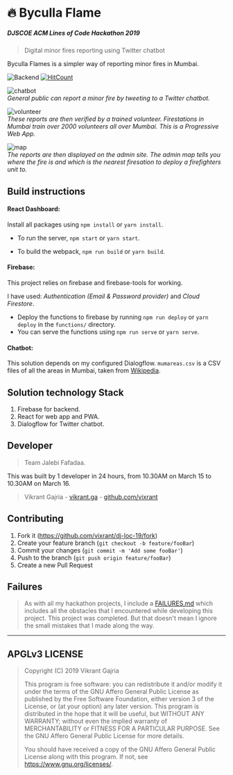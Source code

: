 # 🔥 Byculla Flame
##### DJSCOE ACM Lines of Code Hackathon 2019
> Digital minor fires reporting using Twitter chatbot

Byculla Flames is a simpler way of reporting minor fires in Mumbai.

![Backend](https://img.shields.io/badge/Backend-Firebase-orange.svg)
[![HitCount](http://hits.dwyl.io/vixrant/dj-loc-19.svg)](http://hits.dwyl.io/vixrant/dj-loc-19)

![chatbot](/docs/img/chatbot.png) <br>
_General public can report a minor fire by tweeting to a Twitter chatbot._

![volunteer](/docs/img/pwa.jpg) <br>
_These reports are then verified by a trained volunteer. Firestations in Mumbai train over 2000 volunteers all over Mumbai. This is a Progressive Web App._

![map](/docs/img/map.png) <br>
_The reports are then displayed on the admin site._
_The admin map tells you where the fire is and which is the nearest firesation to deploy a firefighters unit to._

## Build instructions

#### React Dashboard:

Install all packages using `npm install` or `yarn install`.

- To run the server, `npm start` or `yarn start`.

- To build the webpack, `npm run build` or `yarn build`.

#### Firebase:

This project relies on firebase and firebase-tools for working.

I have used: *Authentication (Email & Password provider)* and *Cloud Firestore*.

- Deploy the functions to firebase by running `npm run deploy` or `yarn deploy` in the `functions/` directory.
- You can serve the functions using `npm run serve` or `yarn serve`.

#### Chatbot:

This solution depends on my configured Dialogflow. `mumareas.csv` is a CSV files of all the areas in Mumbai, taken from [Wikipedia](https://en.wikipedia.org/wiki/List_of_neighbourhoods_in_Mumbai).

## Solution technology Stack

1. Firebase for backend.
2. React for web app and PWA.
3. Dialogflow for Twitter chatbot.

## Developer

> Team Jalebi Fafadaa.

This was built by 1 developer in 24 hours, from 10.30AM on March 15 to 10.30AM on March 16.

> Vikrant Gajria - [vikrant.ga](https://www.vikrant.ga/) - [github.com/vixrant](https://github.com/vixrant)

## Contributing

1. Fork it (<https://github.com/vixrant/dj-loc-19/fork>)
2. Create your feature branch (`git checkout -b feature/fooBar`)
3. Commit your changes (`git commit -m 'Add some fooBar'`)
4. Push to the branch (`git push origin feature/fooBar`)
5. Create a new Pull Request

## Failures

> As with all my hackathon projects, I include a [FAILURES.md](/FAILURES.md)
> which includes all the obstacles that I encountered while developing this project.
> This project was completed. 
> But that doesn't mean I ignore the small mistakes that I made along the way.

--------------
APGLv3 LICENSE
--------------

> Copyright (C) 2019 Vikrant Gajria
>
> This program is free software: you can redistribute it and/or modify
> it under the terms of the GNU Affero General Public License as published
> by the Free Software Foundation, either version 3 of the License, or
> (at your option) any later version.
> This program is distributed in the hope that it will be useful,
> but WITHOUT ANY WARRANTY; without even the implied warranty of
> MERCHANTABILITY or FITNESS FOR A PARTICULAR PURPOSE.  See the
> GNU Affero General Public License for more details.
>
> You should have received a copy of the GNU Affero General Public License
> along with this program.  If not, see <https://www.gnu.org/licenses/>.

